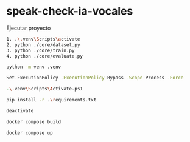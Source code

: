 # speak-check-ia-vocales
Ejecutar proyecto
``` bash
1. .\.venv\Scripts\activate 
2. python ./core/dataset.py
3. python ./core/train.py
4. python ./core/evaluate.py
```

```bash
python -m venv .venv
```

```bash
Set-ExecutionPolicy -ExecutionPolicy Bypass -Scope Process -Force
```

```bash
.\.venv\Scripts\Activate.ps1
```

```bash
pip install -r .\requirements.txt
```

```bash
deactivate
```

```bash
docker compose build
```

```bash
docker compose up
```

